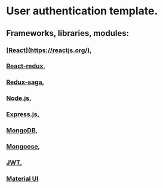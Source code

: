 # User authentication template.

## Frameworks, libraries, modules:

### [[React](C:\Users\kirse\Downloads\iconfinder_react_1296845.png)](https://reactjs.org/), 
### [React-redux](https://redux.js.org/basics/usage-with-react), 
### [Redux-saga](https://redux-saga.js.org/docs/introduction/BeginnerTutorial.html), 
### [Node.js](https://nodejs.org/uk/), 
### [Express.js](https://expressjs.com/), 
### [MongoDB](https://www.mongodb.com/cloud/atlas/lp/try2?utm_source=google&utm_campaign=gs_emea_ukraine_search_brand_atlas_desktop&utm_term=mongodb&utm_medium=cpc_paid_search&utm_ad=e&gclid=CjwKCAjw4KD0BRBUEiwA7MFNTWwryFy16Ah-POZAFi9Dc1buXXHd6vgFpvWESM3vjXO1YkQOe73amRoCIwoQAvD_BwE), 
### [Mongoose](https://mongoosejs.com/), 
### [JWT](https://jwt.io/),
### [Material UI](https://material-ui.com/)
